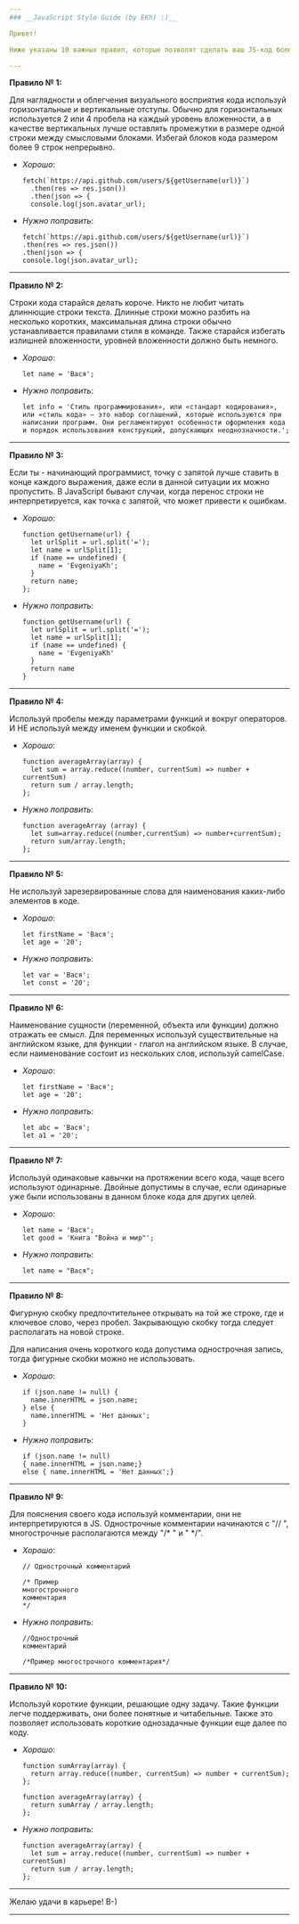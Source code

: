 ```yaml
---
### __JavaScript Style Guide (by EKh) :)__

Привет! 

Ниже указаны 10 важных правил, которые позволят сделать ваш JS-код более читаемым и понятным. Но помни, что в первую очередь следует придерживаться тех правил написания кода, которые приняты в твоей команде.

---
```

**Правило № 1:**

Для наглядности и облегчения визуального восприятия кода используй горизонтальные и вертикальные отступы. Обычно для горизонтальных используется 2 или 4 пробела на каждый уровень вложенности, а в качестве вертикальных лучше оставлять промежутки в размере одной строки между смысловыми блоками. Избегай блоков кода размером более 9 строк непрерывно.

- *Хорошо*:

      fetch(`https://api.github.com/users/${getUsername(url)}`)
        .then(res => res.json())
        .then(json => {
        console.log(json.avatar_url);   
- *Нужно поправить*:
      
      fetch(`https://api.github.com/users/${getUsername(url)}`)
      .then(res => res.json())
      .then(json => {
      console.log(json.avatar_url); 

---
**Правило № 2:**

Строки кода старайся делать короче. Никто не любит читать длиннющие строки текста. Длинные строки можно разбить на несколько коротких, максимальная длина строки обычно устанавливается правилами стиля в команде. Также старайся избегать излишней вложенности, уровней вложенности должно быть немного.
- *Хорошо*:

      let name = 'Вася';

- *Нужно поправить*:

      let info = 'Стиль программирования», или «стандарт кодирования», или «стиль кода» — это набор соглашений, которые используются при написании программ. Они регламентируют особенности оформления кода и порядок использования конструкций, допускающих неоднозначности.';

---
**Правило № 3:**

Если ты - начинающий программист, точку с запятой лучше ставить в конце каждого выражения, даже если в данной ситуации их можно пропустить. В JavaScript бывают случаи, когда перенос строки не интерпретируется, как точка с запятой, что может привести к ошибкам.

- *Хорошо*:
  
      function getUsername(url) {
        let urlSplit = url.split('=');
        let name = urlSplit[1];
        if (name == undefined) {
          name = 'EvgeniyaKh';
        }
        return name;
      };

- *Нужно поправить*:

      function getUsername(url) {
        let urlSplit = url.split('=');
        let name = urlSplit[1];
        if (name == undefined) {
          name = 'EvgeniyaKh'
        }
        return name
      }

---
**Правило № 4:**

Используй пробелы между параметрами функций и вокруг операторов. И НЕ используй между именем функции и скобкой.

- *Хорошо*:

      function averageArray(array) {
        let sum = array.reduce((number, currentSum) => number + currentSum)
        return sum / array.length;
      };

- *Нужно поправить*:

      function averageArray (array) {
        let sum=array.reduce((number,currentSum) => number+currentSum);
        return sum/array.length;
      };

---
**Правило № 5:**

Не используй зарезервированные слова для наименования каких-либо элементов в коде.

- *Хорошо*:

      let firstName = 'Вася';
      let age = '20';

- *Нужно поправить*:

      let var = 'Вася';
      let const = '20';
---
**Правило № 6:**

Наименование сущности (переменной, объекта или функции) должно отражать ее смысл. Для переменных используй существительные на английском языке, для функции - глагол на английском языке. В случае, если наименование состоит из нескольких слов, используй сamelCase.

- *Хорошо*:

      let firstName = 'Вася';
      let age = '20';

- *Нужно поправить*:

      let abc = 'Вася';
      let a1 = '20';

---
**Правило № 7:**

Используй одинаковые кавычки на протяжении всего кода, чаще всего используют одинарные. Двойные допустимы в случае, если одинарные уже были использованы в данном блоке кода для других целей.

- *Хорошо*:
      
      let name = 'Вася';
      let good = 'Книга "Война и мир"'; 


- *Нужно поправить*:

      let name = "Вася";

---
**Правило № 8:**

Фигурную скобку предпочтительнее открывать на той же строке, где и ключевое слово, через пробел. Закрывающую скобку тогда следует располагать на новой строке.

Для написания очень короткого кода допустима однострочная запись, тогда фигурные скобки можно не использовать.

- *Хорошо*:

      if (json.name != null) {
        name.innerHTML = json.name;
      } else {
        name.innerHTML = 'Нет данных';
      }

- *Нужно поправить*:

      if (json.name != null) 
      { name.innerHTML = json.name;} 
      else { name.innerHTML = 'Нет данных';}

---
**Правило № 9:**

Для пояснения своего кода используй комментарии, они не интерпретируются в JS. Однострочные комментарии начинаются с "// ", многострочные располагаются между "/* " и " */".

- *Хорошо*:
      
      // Однострочный комментарий
      
      /* Пример
      многострочного
      комментария  
      */

- *Нужно поправить*:

      //Однострочный 
      комментарий
      
      /*Пример многострочного комментария*/

---
**Правило № 10:**

Используй короткие функции, решающие одну задачу. Такие функции легче поддерживать, они более понятные и читабельные. Также это позволяет использовать короткие однозадачные функции еще далее по коду.

- *Хорошо*:

      function sumArray(array) {
        return array.reduce((number, currentSum) => number + currentSum);
      };

      function averageArray(array) {
        return sumArray / array.length;
      };

- *Нужно поправить*:

      function averageArray(array) {
        let sum = array.reduce((number, currentSum) => number + currentSum)
        return sum / array.length;
      };

---
Желаю удачи в карьере! B-)

---
